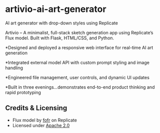 # artivio-ai-art-generator
AI art generator with drop-down styles using Replicate

Artivio – A minimalist, full-stack sketch generation app using Replicate’s Flux model. Built with Flask, HTML/CSS, and Python.

*Designed and deployed a responsive web interface for real-time AI art generation

*Integrated external model API with custom prompt styling and image handling

*Engineered file management, user controls, and dynamic UI updates

*Built in three evenings...demonstrates end-to-end product thinking and rapid prototyping


## Credits & Licensing
- Flux model by [fofr](https://replicate.com/fofr/flux) on Replicate
- Licensed under [Apache 2.0](https://www.apache.org/licenses/LICENSE-2.0)

